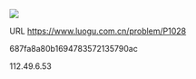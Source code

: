 ![](https://blocksrc.haplat.net/_bot_sbu/sbu-pic.gif)

URL https://www.luogu.com.cn/problem/P1028

687fa8a80b1694783572135790ac

112.49.6.53

